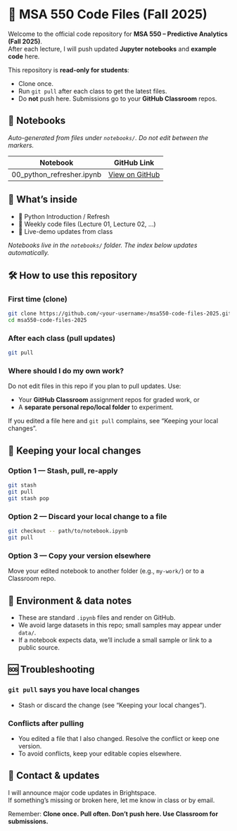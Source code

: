 # 📘 MSA 550 Code Files (Fall 2025)

Welcome to the official code repository for **MSA 550 – Predictive Analytics (Fall 2025)**.  
After each lecture, I will push updated **Jupyter notebooks** and **example code** here.

This repository is **read-only for students**:
- Clone once.
- Run `git pull` after each class to get the latest files.
- Do **not** push here. Submissions go to your **GitHub Classroom** repos.


## 🧭 Notebooks
_Auto-generated from files under `notebooks/`. Do not edit between the markers._

<!-- nbindex-start -->

| Notebook | GitHub Link |
|---|---|
| 00_python_refresher.ipynb | [View on GitHub](https://github.com/MSA550-Predictive-Analytics/msa550-code-files-2025/blob/main/notebooks/00_python_refresher.ipynb) |
<!-- nbindex-end -->

## 📂 What’s inside
- 🐍 Python Introduction / Refresh
- 📑 Weekly code files (Lecture 01, Lecture 02, …)
- 🔄 Live-demo updates from class

_Notebooks live in the `notebooks/` folder. The index below updates automatically._

## 🛠️ How to use this repository

### First time (clone)
```bash
git clone https://github.com/<your-username>/msa550-code-files-2025.git
cd msa550-code-files-2025
```

### After each class (pull updates)
```bash
git pull
```

### Where should I do my own work?
Do not edit files in this repo if you plan to pull updates. Use:
- Your **GitHub Classroom** assignment repos for graded work, or
- A **separate personal repo/local folder** to experiment.

If you edited a file here and `git pull` complains, see “Keeping your local changes”.

## 🔧 Keeping your local changes

### Option 1 — Stash, pull, re-apply
```bash
git stash
git pull
git stash pop
```

### Option 2 — Discard your local change to a file
```bash
git checkout -- path/to/notebook.ipynb
git pull
```

### Option 3 — Copy your version elsewhere
Move your edited notebook to another folder (e.g., `my-work/`) or to a Classroom repo.

## 🧪 Environment & data notes
- These are standard `.ipynb` files and render on GitHub.
- We avoid large datasets in this repo; small samples may appear under `data/`.
- If a notebook expects data, we’ll include a small sample or link to a public source.

## 🆘 Troubleshooting

### `git pull` says you have local changes
- Stash or discard the change (see “Keeping your local changes”).

### Conflicts after pulling
- You edited a file that I also changed. Resolve the conflict or keep one version.
- To avoid conflicts, keep your editable copies elsewhere.

## 📣 Contact & updates
I will announce major code updates in Brightspace.  
If something’s missing or broken here, let me know in class or by email.

Remember: **Clone once. Pull often. Don’t push here. Use Classroom for submissions.**
